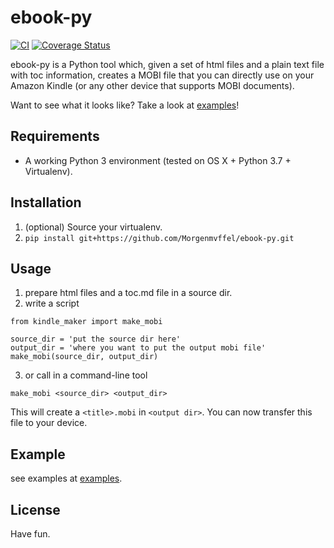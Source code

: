 # ebook-py

[![CI](https://github.com/jachinlin/ebook-py/actions/workflows/ci.yml/badge.svg?branch=master)](https://github.com/jachinlin/ebook-py/actions/workflows/ci.yml)
[![Coverage Status](https://coveralls.io/repos/github/jachinlin/ebook-py/badge.svg)](https://coveralls.io/github/jachinlin/ebook-py)

ebook-py is a Python tool which, given a set of html files and a plain text file with toc information,
creates a MOBI file that you can directly use on your Amazon Kindle (or any other
device that supports MOBI documents).

Want to see what it looks like? Take a look at [examples](./examples)!


## Requirements

* A working Python 3 environment (tested on OS X + Python 3.7 + Virtualenv).

## Installation

1. (optional) Source your virtualenv.
2. `pip install git+https://github.com/Morgenmvffel/ebook-py.git`

## Usage

1. prepare html files and a toc.md file in a source dir.
2. write a script

```
from kindle_maker import make_mobi

source_dir = 'put the source dir here'
output_dir = 'where you want to put the output mobi file'
make_mobi(source_dir, output_dir)

```

3. or call in a command-line tool

```
make_mobi <source_dir> <output_dir>
```
This will create a `<title>.mobi` in `<output dir>`. You can now transfer this
file to your device.

## Example

see examples at [examples](./examples).


## License

Have fun.
